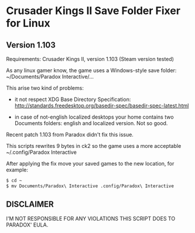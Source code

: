# Crusader Kings II Save Folder Fixer for Linux

## Version 1.103

Requirements: Crusader Kings II, version 1.103 (Steam version tested)

As any linux gamer know, the game uses a Windows-style save folder:
~/Documents/Paradox Interactive/...

This arise two kind of problems:

 - it not respect XDG Base Directory Specification:
   http://standards.freedesktop.org/basedir-spec/basedir-spec-latest.html

 - in case of not-english localized desktops your home contains two Documents
   folders: english and localized version. Not so good.

Recent patch 1.103 from Paradox didn't fix this issue.

This scripts rewrites 9 bytes in ck2 so the game uses a more acceptable
~/.config/Paradox Interactive

After applying the fix move your saved games to the new location,
for example:
```bash
$ cd ~
$ mv Documents/Paradox\ Interactive .config/Paradox\ Interactive
```

## DISCLAIMER

I'M NOT RESPONSIBLE FOR ANY VIOLATIONS THIS SCRIPT DOES TO PARADOX' EULA.